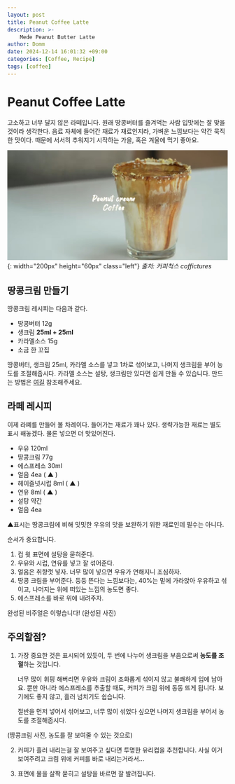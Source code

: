 ```yaml
---
layout: post
title: Peanut Coffee Latte
description: >-
    Mede Peanut Butter Latte
author: Domm
date: 2024-12-14 16:01:32 +09:00
categories: [Coffee, Recipe]
tags: [coffee]
---
```


# Peanut Coffee Latte

고소하고 너무 달지 않은 라떼입니다. 원래 땅콩버터를 즐겨먹는 사람 입맛에는 잘 맞을 것이라 생각한다. 음료 자체에 들어간 재료가 재료인지라, 가벼운 느낌보다는 약간 묵직한 맛이다. 때문에 서서히 추워지기 시작하는 가을, 혹은 겨울에 먹기 좋아요.

![Coffee-Peanut-Lattee](./assets/img/Blog_image/HandMade_Coffee/2024-12-14-image1/Peanut_Coffee_Latte.jpg){: width="200px" height="60px" class="left"}
_출처: 커피척스 coffictures_

  

## 땅콩크림 만들기 
땅콩크림 레시피는 다음과 같다.
 - 땅콩버터 12g
 - 생크림 **25ml + 25ml**
 -	카라멜소스 15g
 - 소금 한 꼬집

땅콩버터, 생크림 25ml, 카라멜 소스를 넣고 1차로 섞어보고, 나머지 생크림을 부어 농도를 조절해줍시다.
카라멜 소스는 설탕, 생크림만 있다면 쉽게 만들 수 있습니다. 만드는 방법은 [여길](https://www.youtube.com/watch?v=d2jUjP3R_iQ&t=650s "카라멜 소스 쉽게 만들어보기") 참조해주세요.

## 라떼 레시피 

이제 라뗴를 만들어 볼 차례이다.
들어가는 재료가 꽤나 있다. 생략가능한 재료는 별도 표시 해놓겠다. 물론 넣으면 더 맛있어진다. 
 - 우유 120ml
 - 땅콩크림 77g
 - 에스프레소 30ml
 - 얼음 4ea ( ▲ )
 - 헤이즐넛시럽 8ml ( ▲ )
 - 연유 8ml ( ▲ )
 - 설탕 약간
 - 얼음 4ea
 
▲표시는 땅콩크림에 비해 밋밋한 우유의 맛을 보완하기 위한 재료인데  필수는 아니다. 

순서가 중요합니다. 
1.  컵 윗 표면에 설탕을 묻혀준다.  
2. 우유와 시럽, 연유를 넣고 잘 섞어준다.
3.  얼음은 취향껏 넣자. 너무 많이 넣으면 우유가 연해지니 조심하자.
4. 땅콩 크림을 부어준다. 둥둥 뜬다는 느낌보다는, 40%는 밑에 가라앉아 우유하고 섞이고, 나머지는 위에 떠있는 느낌의 농도면 좋다. 
5. 에스프레소를 바로 위에 내려주자. 

완성된 비주얼은 이렇습니다! 
(완성된 사진)

## 주의할점? 
1. 가장 중요한 것은 표시되어 있듯이, 두 번에 나누어 생크림을 부음으로써 **농도를 조절**하는 것입니다. 
	
	너무 많이 휘핑 해버리면 우유와 크림이 조화롭게 섞이지 않고 불쾌하게 입에 남아요. 
	뿐만 아니라 에스프레소를 추출할 때도, 커피가 크림 위에 동동 뜨게 됩니다. 
	보기에도 좋지 않고, 흘러 넘치기도 쉽습니다.

	절반을 먼저 넣어서 섞어보고, 너무 많이 섞었다 싶으면 나머지 생크림을 부어서 농도를 조절해줍시다. 
	
(땅콩크림 사진, 농도를 잘 보여줄 수 있는 것으로)

2. 커피가 흘러 내리는걸 잘 보여주고 싶다면 투명한 유리컵을 추천합니다. 사실 이거 보여주려고 크림 위에 커피를 바로 내리는거라서...

3. 표면에 물을 살짝 묻히고 설탕을 바르면 잘 발려집니다. 
